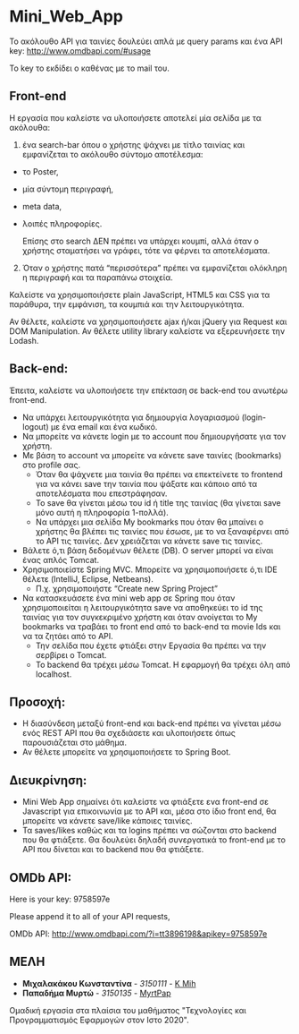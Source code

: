 # Mini_Web_App
Το ακόλουθο API για ταινίες δουλεύει απλά με query params και ένα API key: http://www.omdbapi.com/#usage

Το key το εκδίδει ο καθένας με το mail του. 

## Front-end
Η εργασία που καλείστε να υλοποιήσετε αποτελεί μία σελίδα με τα ακόλουθα: 
1. ένα search-bar όπου ο χρήστης ψάχνει με τίτλο ταινίας και εμφανίζεται το ακόλουθο σύντομο αποτέλεσμα: 
* το Poster, 
* μία σύντομη περιγραφή, 
* meta data, 
* λοιπές πληροφορίες. 
 
  Επίσης στο search ΔΕΝ πρέπει να υπάρχει κουμπί, αλλά όταν ο χρήστης σταματήσει να γράφει, τότε να φέρνει τα αποτελέσματα.
  
2. Όταν ο χρήστης πατά “περισσότερα” πρέπει να εμφανίζεται ολόκληρη η περιγραφή και τα παραπάνω στοιχεία. 

Καλείστε να χρησιμοποιήσετε plain JavaScript, HTML5 και CSS για τα παράθυρα, την εμφάνιση, τα κουμπιά και την λειτουργικότητα. 

Αν θέλετε, καλείστε να χρησιμοποιήσετε ajax ή/και jQuery για Request και DOM Manipulation. 
Αν θέλετε utility library καλείστε να εξερευνήσετε την Lodash. 

## Back-end:
Έπειτα, καλείστε να υλοποιήσετε την επέκταση σε back-end του ανωτέρω front-end.
* Να υπάρχει λειτουργικότητα για δημιουργία λογαριασμού (login-logout) με ένα email και ένα κωδικό.
* Να μπορείτε να κάνετε login με το account που δημιουργήσατε για τον χρήστη. 
* Με βάση το account να μπορείτε να κάνετε save ταινίες (bookmarks) στο profile σας. 
  * Όταν θα ψάχνετε μια ταινία θα πρέπει να επεκτείνετε το frontend για να κάνει save την ταινία που ψάξατε και κάποιο από τα αποτελέσματα που επεστράφησαν. 
  * Το save θα γίνεται μέσω του id ή title της ταινίας (θα γίνεται save μόνο αυτή η πληροφορία 1-πολλά). 
  * Να υπάρχει μια σελίδα My bookmarks που όταν θα μπαίνει ο χρήστης θα βλέπει τις ταινίες που έσωσε, με το να ξαναφέρνει από το API τις ταινίες. Δεν χρειάζεται να κάνετε save τις ταινίες. 
* Βάλετε ό,τι βάση δεδομένων θέλετε (DB). O server μπορεί να είναι ένας απλός Tomcat. 
* Χρησιμοποιείστε Spring MVC. Μπορείτε να χρησιμοποιήσετε ό,τι IDE θέλετε (IntelliJ, Eclipse, Netbeans). 
  * Π.χ. χρησιμοποιήστε “Create new Spring Project”   
* Να κατασκευάσετε ένα mini web app σε Spring που όταν χρησιμοποιείται η λειτουργικότητα save να αποθηκεύει το id της ταινίας για τον συγκεκριμένο χρήστη και όταν ανοίγεται το My bookmarks να τραβάει το front end από το back-end τα movie Ids και να τα ζητάει από το API. 
  * Την σελίδα που έχετε φτιάξει στην Εργασία θα πρέπει να την σερβίρει o Tomcat. 
  * Το backend θα τρέχει μέσω Tomcat. Η εφαρμογή θα τρέχει όλη από localhost.
  
## Προσοχή:
* Η διασύνδεση μεταξύ front-end και back-end πρέπει να γίνεται μέσω ενός REST API που θα σχεδιάσετε και υλοποιήσετε όπως παρουσιάζεται στο μάθημα. 
* Αν θέλετε μπορείτε να χρησιμοποιήσετε το Spring Boot. 
  
## Διευκρίνηση: 
* Mini Web App σημαίνει ότι καλείστε να φτιάξετε ενα front-end σε Javascript για επικοινωνία με το API και, μέσα στο ίδιο front end, θα μπορείτε να κάνετε save/like κάποιες ταινίες. 
* Τα saves/likes καθώς και τα logins πρέπει να σώζονται στο backend που θα φτιάξετε. Θα δουλεύει δηλαδή συνεργατικά το front-end με το API που δίνεται και το backend που θα φτιάξετε.

## OMDb API:
Here is your key: 9758597e

Please append it to all of your API requests,

OMDb API: http://www.omdbapi.com/?i=tt3896198&apikey=9758597e

## ΜΕΛΗ

* **Μιχαλακάκου Κωνσταντίνα** - *3150111* - [K Mih](https://github.com/Kapamih)
* **Παπαδήμα Μυρτώ** - *3150135* - [MyrtPap](https://github.com/Myrto147)

Ομαδική εργασία στα πλαίσια του μαθήματος "Τεχνολογίες και Προγραμματισμός Εφαρμογών στον Ιστο 2020".
